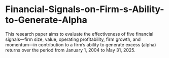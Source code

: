 # Financial-Signals-on-Firm-s-Ability-to-Generate-Alpha
This research paper aims to evaluate the effectiveness of five financial signals—firm size, value, operating profitability, firm growth, and momentum—in contribution to a firm’s ability to generate excess (alpha) returns over the period from January 1, 2004 to May 31, 2025.
